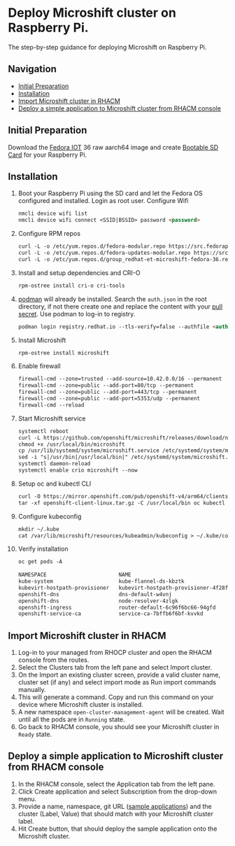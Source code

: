 # Deploy Microshift cluster on Raspberry Pi.

The step-by-step guidance for deploying Microshift on Raspberry Pi.

## Navigation

- [Initial Preparation](#initial-preparation)
- [Installation](#installation)
- [Import Microshift cluster in RHACM](#import-microshift-cluster-in-rhacm)
- [Deploy a simple application to Microshift cluster from RHACM console](#deploy-a-simple-application-to-microshift-cluster-from-rhacm-console)

## Initial Preparation

Download the [Fedora IOT](https://getfedora.org/en/iot/download/) 36 raw aarch64 image and create [Bootable SD Card](https://docs.fedoraproject.org/en-US/iot/physical-device-setup/)
for your Raspberry Pi.
   
## Installation

1. Boot your Raspberry Pi using the SD card and let the Fedora OS configured and installed. Login as root user. Configure Wifi
   ```markdown
   nmcli device wifi list
   nmcli device wifi connect <SSID|BSSID> password <password>
   ```
2. Configure RPM repos
   ```markdown
   curl -L -o /etc/yum.repos.d/fedora-modular.repo https://src.fedoraproject.org/rpms/fedora-repos/raw/rawhide/f/fedora-modular.repo
   curl -L -o /etc/yum.repos.d/fedora-updates-modular.repo https://src.fedoraproject.org/rpms/fedora-repos/raw/rawhide/f/fedora-updates-modular.repo
   curl -L -o /etc/yum.repos.d/group_redhat-et-microshift-fedora-36.repo https://copr.fedorainfracloud.org/coprs/g/redhat-et/microshift/repo/fedora-36/group_redhat-et-microshift-fedora-36.repo
   ```
3. Install and setup dependencies and CRI-O
   ```markdown
   rpm-ostree install cri-o cri-tools
   ```
4. [podman](https://podman.io/) will already be installed. Search the `auth.json` in the root directory, if not there create one and replace the content
with your [pull secret](https://cloud.redhat.com/openshift/install/pull-secret). Use podman to log-in to registry.
   ```markdown
   podman login registry.redhat.io --tls-verify=false --authfile <authfile_path>
   ```
5. Install Microshift
   ```markdown
   rpm-ostree install microshift
   ```
6. Enable firewall
   ```markdown
   firewall-cmd --zone=trusted --add-source=10.42.0.0/16 --permanent
   firewall-cmd --zone=public --add-port=80/tcp --permanent
   firewall-cmd --zone=public --add-port=443/tcp --permanent
   firewall-cmd --zone=public --add-port=5353/udp --permanent
   firewall-cmd --reload
   ```
7. Start Microshift service
   ```markdown
   systemctl reboot
   curl -L https://github.com/openshift/microshift/releases/download/nightly/microshift-linux-arm64 > /usr/local/bin/microshift
   chmod +x /usr/local/bin/microshift
   cp /usr/lib/systemd/system/microshift.service /etc/systemd/system/microshift.service
   sed -i "s|/usr/bin|/usr/local/bin|" /etc/systemd/system/microshift.service
   systemctl daemon-reload
   systemctl enable crio microshift --now
   ``` 
8. Setup oc and kubectl CLI
   ```markdown
   curl -O https://mirror.openshift.com/pub/openshift-v4/arm64/clients/ocp/stable/openshift-client-linux.tar.gz
   tar -xf openshift-client-linux.tar.gz -C /usr/local/bin oc kubectl
   ```
9. Configure kubeconfig
   ```markdown
   mkdir ~/.kube
   cat /var/lib/microshift/resources/kubeadmin/kubeconfig > ~/.kube/config
   ```
10. Verify installation
     ```markdown
     oc get pods -A
   
     NAMESPACE                       NAME                                  READY   STATUS    RESTARTS   AGE
     kube-system                     kube-flannel-ds-kbztk                 1/1     Running   0          10m
     kubevirt-hostpath-provisioner   kubevirt-hostpath-provisioner-4f28f   1/1     Running   0          6m29s
     openshift-dns                   dns-default-w4vnj                     2/2     Running   0          10m
     openshift-dns                   node-resolver-4zlgk                   1/1     Running   0          10m
     openshift-ingress               router-default-6c96f6bc66-94gfd       1/1     Running   0          10m
     openshift-service-ca            service-ca-7bffb6f6bf-kvvkd           1/1     Running   0          10m
     ```

## Import Microshift cluster in RHACM

1. Log-in to your managed from RHOCP cluster and open the RHACM console from the routes.
2. Select the Clusters tab from the left pane and select Import cluster.
3. On the Import an existing cluster screen, provide a valid cluster name, cluster set (if any) and select import mode as Run import commands manually.
4. This will generate a command. Copy and run this command on your device where Microshift cluster is installed.
5. A new namespace `open-cluster-management-agent` will be created. Wait until all the pods are in `Running` state.
6. Go back to RHACM console, you should see your Microshift cluster in `Ready` state.

## Deploy a simple application to Microshift cluster from RHACM console

1. In the RHACM console, select the Application tab from the left pane.
2. Click Create application and select Subscription from the drop-down menu.
3. Provide a name, namespace, git URL ([sample applications](https://github.com/stolostron/application-samples)) and the cluster (Label, Value) that should match with 
your Microshift cluster label.
4. Hit Create button, that should deploy the sample application onto the Microshift cluster.